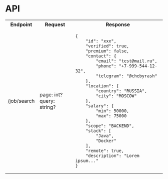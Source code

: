 # API

<table style="width: 100%">
<tr>
<th>Endpoint</th>
<th>Request</th>
<th>Response</th>
</tr>
<tr>
<td>
/job/search
</td>
<td>
page:  int?    <br>
query: string? <br>
</td>
<td>

    {
        "id": "xxx",
        "verified": true,
        "premium": false,
        "contact": {
            "email": "test@mail.ru",
            "phone": "+7-999-544-12-32",
            "telegram": "@chebyrash"
        },
        "location": {
            "country": "RUSSIA",
            "city": "MOSCOW"
        },
        "salary": {
            "min": 50000,
            "max": 75000
        },
        "scope": "BACKEND",
        "stack": [
            "Java",
            "Docker"
        ],
        "remote": true,
        "description": "Lorem ipsum..."
    }
</td>
</tr>
</table>
